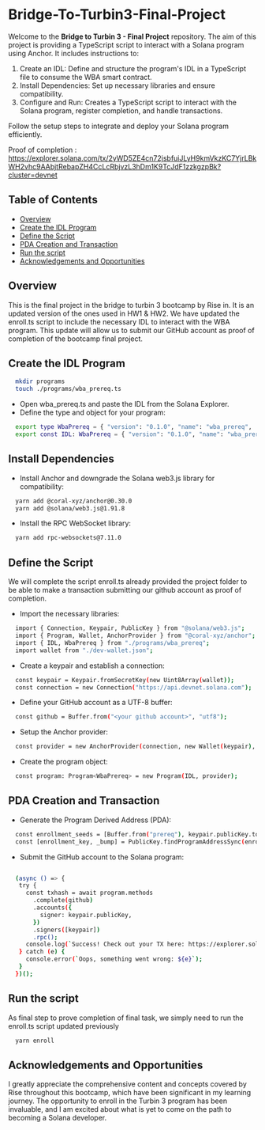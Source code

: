 # Bridge-To-Turbin3-Final-Project 

Welcome to the **Bridge to Turbin 3 - Final Project** repository. 
The aim of this project is providing a TypeScript script to interact with a Solana program using Anchor. It includes instructions to:

1. Create an IDL: Define and structure the program's IDL in a TypeScript file to consume the WBA smart contract.
2. Install Dependencies: Set up necessary libraries and ensure compatibility.
3. Configure and Run: Creates a TypeScript script to interact with the Solana program, register completion, and handle transactions.

Follow the setup steps to integrate and deploy your Solana program efficiently.

Proof of completion : https://explorer.solana.com/tx/2yWD5ZE4cn72jsbfuiJLyH9kmVkzKC7YjrLBkWH2vhc9AAbjtRebapZH4CcLcRbjvzL3hDm1K9TcJdF1zzkgzpBk?cluster=devnet

## Table of Contents

- [Overview](#overview)
- [Create the IDL Program](#create-the-idl-program)
- [Define the Script](#define-the-script)
- [PDA Creation and Transaction](#pda-creation-and-transaction)
- [Run the script](#run-the-script)
- [Acknowledgements and Opportunities](#acknowledgements-and-opportunities)

## Overview

This is the final project in the bridge to turbin 3 bootcamp by Rise in. It is an updated version of the ones used in HW1 & HW2. We have updated the enroll.ts script to include the necessary IDL to interact with the WBA program. This update will allow us to submit our GitHub account as proof of completion of the bootcamp final project.

## Create the IDL Program

```bash
  mkdir programs
  touch ./programs/wba_prereq.ts
```
- Open wba_prereq.ts and paste the IDL from the Solana Explorer.
- Define the type and object for your program:

```bash
  export type WbaPrereq = { "version": "0.1.0", "name": "wba_prereq", ... };
  export const IDL: WbaPrereq = { "version": "0.1.0", "name": "wba_prereq", ... };
```

## Install Dependencies

- Install Anchor and downgrade the Solana web3.js library for compatibility:

```bash
  yarn add @coral-xyz/anchor@0.30.0
  yarn add @solana/web3.js@1.91.8
```
- Install the RPC WebSocket library:

``` bash
  yarn add rpc-websockets@7.11.0
```

## Define the Script

We will complete the script enroll.ts already provided the project folder to be able to make a transaction submitting our github account 
as proof of completion.

- Import the necessary libraries:

```bash
  import { Connection, Keypair, PublicKey } from "@solana/web3.js";
  import { Program, Wallet, AnchorProvider } from "@coral-xyz/anchor";
  import { IDL, WbaPrereq } from "./programs/wba_prereq";
  import wallet from "./dev-wallet.json";

```

- Create a keypair and establish a connection:

```bash
  const keypair = Keypair.fromSecretKey(new Uint8Array(wallet));
  const connection = new Connection("https://api.devnet.solana.com");
```

- Define your GitHub account as a UTF-8 buffer:

```bash
  const github = Buffer.from("<your github account>", "utf8");
```

- Setup the Anchor provider:

```bash
  const provider = new AnchorProvider(connection, new Wallet(keypair), { commitment: "confirmed" });
```

- Create the program object:

```bash
  const program: Program<WbaPrereq> = new Program(IDL, provider);
```

## PDA Creation and Transaction

- Generate the Program Derived Address (PDA):

```bash
  const enrollment_seeds = [Buffer.from("prereq"), keypair.publicKey.toBuffer()];
  const [enrollment_key, _bump] = PublicKey.findProgramAddressSync(enrollment_seeds, program.programId);
```

- Submit the GitHub account to the Solana program:

```bash

  (async () => {
   try {
     const txhash = await program.methods
       .complete(github)
       .accounts({
         signer: keypair.publicKey,
       })
       .signers([keypair])
       .rpc();
     console.log(`Success! Check out your TX here: https://explorer.solana.com/tx/${txhash}?cluster=devnet`);
   } catch (e) {
     console.error(`Oops, something went wrong: ${e}`);
   }
  })();

```
## Run the script

As final step to prove completion of final task, we simply need to run the enroll.ts script updated previously

``` bash
  yarn enroll
```

## Acknowledgements and Opportunities
I greatly appreciate the comprehensive content and concepts covered by Rise throughout this bootcamp, which have been significant in my learning journey. The opportunity to enroll in the Turbin 3 program has been invaluable, and I am excited about what is yet to come on the path to becoming a Solana developer.
